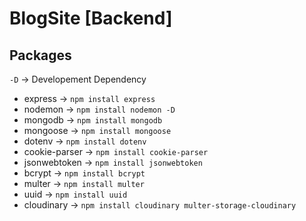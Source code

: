 # BlogSite [Backend]

## Packages

`-D` → Developement Dependency

- express → `npm install express`
- nodemon → `npm install nodemon -D`
- mongodb → `npm install mongodb`
- mongoose → `npm install mongoose`
- dotenv → `npm install dotenv`
- cookie-parser → `npm install cookie-parser`
- jsonwebtoken → `npm install jsonwebtoken`
- bcrypt → `npm install bcrypt`
- multer → `npm install multer`
- uuid → `npm install uuid`
- cloudinary → `npm install cloudinary multer-storage-cloudinary`
